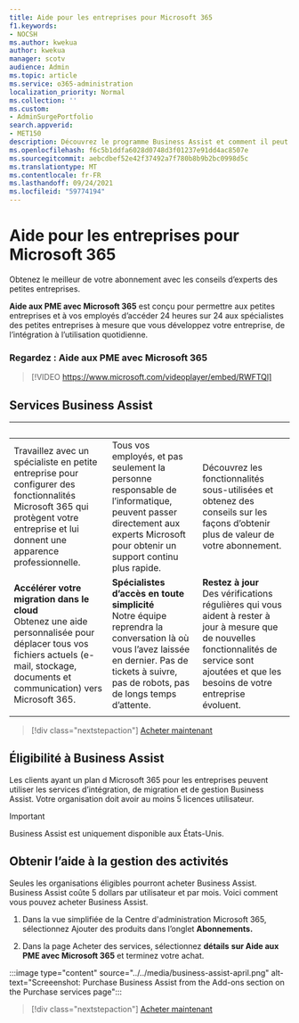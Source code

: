 ```yaml
---
title: Aide pour les entreprises pour Microsoft 365
f1.keywords:
- NOCSH
ms.author: kwekua
author: kwekua
manager: scotv
audience: Admin
ms.topic: article
ms.service: o365-administration
localization_priority: Normal
ms.collection: ''
ms.custom:
- AdminSurgePortfolio
search.appverid:
- MET150
description: Découvrez le programme Business Assist et comment il peut aider votre organisation à améliorer l’aide et l’utilisation Microsoft 365 entreprise.
ms.openlocfilehash: f6c5b1ddfa6028d0748d3f01237e91dd4ac8507e
ms.sourcegitcommit: aebcdbef52e42f37492a7f780b8b9b2bc0998d5c
ms.translationtype: MT
ms.contentlocale: fr-FR
ms.lasthandoff: 09/24/2021
ms.locfileid: "59774194"
---
```

# <a name="business-assist-for-microsoft-365"></a>Aide pour les entreprises pour Microsoft 365

Obtenez le meilleur de votre abonnement avec les conseils d’experts des petites entreprises.

**Aide aux PME avec Microsoft 365** est conçu pour permettre aux petites entreprises et à vos employés d’accéder 24 heures sur 24 aux spécialistes des petites entreprises à mesure que vous développez votre entreprise, de l’intégration à l’utilisation quotidienne.

### <a name="watch-business-assist-for-microsoft-365"></a>Regardez : Aide aux PME avec Microsoft 365

> [!VIDEO https://www.microsoft.com/videoplayer/embed/RWFTQl]

## <a name="business-assist-services"></a>Services Business Assist

|&nbsp;|&nbsp;|&nbsp;|
|:-----|:-----|:-----|
|Travaillez avec un spécialiste en petite entreprise pour configurer des fonctionnalités Microsoft 365 qui protègent votre entreprise et lui donnent une apparence professionnelle. |Tous vos employés, et pas seulement la personne responsable de l’informatique, peuvent passer directement aux experts Microsoft pour obtenir un support continu plus rapide. |Découvrez les fonctionnalités sous-utilisées et obtenez des conseils sur les façons d’obtenir plus de valeur de votre abonnement. |
|**Accélérer votre migration dans le cloud** <br> Obtenez une aide personnalisée pour déplacer tous vos fichiers actuels (e-mail, stockage, documents et communication) vers Microsoft 365. |**Spécialistes d’accès en toute simplicité** <br> Notre équipe reprendra la conversation là où vous l’avez laissée en dernier. Pas de tickets à suivre, pas de robots, pas de longs temps d’attente. |**Restez à jour** <br> Des vérifications régulières qui vous aident à rester à jour à mesure que de nouvelles fonctionnalités de service sont ajoutées et que les besoins de votre entreprise évoluent. |
| | | |

> [!div class="nextstepaction"]
> [Acheter maintenant](https://go.microsoft.com/fwlink/p/?linkid=2158423)

## <a name="eligibility-for-business-assist"></a>Éligibilité à Business Assist

Les clients ayant un plan d Microsoft 365 pour les entreprises peuvent utiliser les services d’intégration, de migration et de gestion Business Assist. Votre organisation doit avoir au moins 5 licences utilisateur.

> [!IMPORTANT]
> Business Assist est uniquement disponible aux États-Unis.

## <a name="get-business-assist"></a>Obtenir l’aide à la gestion des activités

Seules les organisations éligibles pourront acheter Business Assist. Business Assist coûte 5 dollars par utilisateur et par mois. Voici comment vous pouvez acheter Business Assist.

1. Dans la vue simplifiée de la Centre d'administration Microsoft 365, sélectionnez Ajouter des produits dans l’onglet **Abonnements.** 

2. Dans la page Acheter des services, sélectionnez **détails** **sur Aide aux PME avec Microsoft 365** et terminez votre achat.

:::image type="content" source="../../media/business-assist-april.png" alt-text="Screeenshot: Purchase Business Assist from the Add-ons section on the Purchase services page":::

> [!div class="nextstepaction"]
> [Acheter maintenant](https://go.microsoft.com/fwlink/p/?linkid=2158423)
